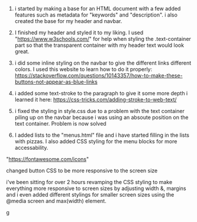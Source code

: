 1. i started by making a base for an HTML document with a few added features such as metadata for "keywords" and "description". 
i also created the base for my header and navbar.

2. I finished my header and styled it to my liking. 
I used "https://www.w3schools.com/" for help when styling the .text-container part so that the transparent container with my header text would look great.


3. i did some inline styling on the navbar to give the different links different colors.
I used this website to learn how to do it properly: https://stackoverflow.com/questions/10143357/how-to-make-these-buttons-not-appear-as-blue-links

4. i added some text-stroke to the paragraph to give it some more depth
i learned it here: https://css-tricks.com/adding-stroke-to-web-text/

5. i fixed the styling in style.css due to a problem with the text container piling up on the navbar because i was using an absoute position on the text container. Problem is now solved

6. I added lists to the "menus.html" file and i have started filling in the lists with pizzas.
I also added CSS styling for the menu blocks for more accessability.

"https://fontawesome.com/icons"

changed button CSS to be more responsive to the screen size

i've been sitting for over 2 hours revamping the CSS styling to make everything more responsive to screen sizes by adjusting width &, margins and i even added different stylings for smaller screen sizes using the @media screen and max(width) element.

g


